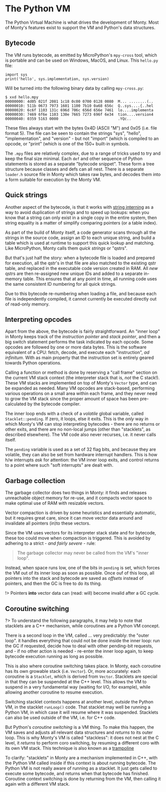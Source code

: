 # The Python VM

The Python Virtual Machine is what drives the development of Monty. Most of
Monty's features exist to support the VM and Python's data structures.

## Bytecode

The VM runs bytecode, as emitted by MicroPython's `mpy-cross` tool, which is
portable and can be used on Windows, MacOS, and Linux. This `hello.py` file:

```
import sys
print('hello', sys.implementation, sys.version)
```

Will be turned into the following binary data by calling `mpy-cross.py`:

```text
$ xxd hello.mpy
00000000: 4d05 021f 2081 1c18 0c00 0700 0128 0080  M... ........(..
00000010: 511b 0673 7973 1601 1100 7b10 0a68 656c  Q..sys....{..hel
00000020: 6c6f 1103 131c 696d 706c 656d 656e 7461  lo....implementa
00000030: 7469 6f6e 1103 130e 7665 7273 696f 6e34  tion....version4
00000040: 0359 5163 0000                           .YQc..
```

These files always start with the bytes 0x4D (ASCII "M") and 0x05 (i.e. file
format 5). The file can be seen to contain the strings "sys", "hello",
"implementation", and "version" - but not "import" (which is compiled to an
opcode, or "print" (which is one of the 150+ built-in symbols.

The `.mpy` files are relatively complex, due to a range of tricks used to try
and keep the final size minimal.  Each `def` and other sequence of Python
statements is stored as a separate "bytecode snippet". These form a tree
structure because classes and defs can all nest. There is a separate `loader.h`
source file in Monty which takes raw bytes, and decodes them into a form
suitable for execution by the Monty VM.

## Quick strings

Another aspect of the bytecode, is that it works with [string
interning](https://en.wikipedia.org/wiki/String_interning) as a way to avoid
duplication of strings and to speed up lookups: when you know that a string can
only exist in a single copy in the entire system, then string equality is a
matter of simplify comparing pointers (or a table index).

As part of the build of Monty itself, a code generator scans through all the
strings in the source code, assign an ID to each unique string, and build a
table which is used at runtime to support this quick lookup and matching. Like
MicroPython, Monty calls them _quick strings_ or "qstrs".

But that's just half the story: when a bytecode file is loaded and prepared for
execution, all the qstr's in that file are also matched to the existing qstr
table, and replaced in the executable code version created in RAM. All _new_
qstrs are then re-assigned new unique IDs and added to a separate in-memory
table.  This ensures that at any point in time, all running code uses the same
consistent ID numbering for all quick strings.

Due to this bytecode re-numbering when loading a file, and because each file is
independently compiled, it cannot currently be executed directly out of
read-only memory.

## Interpreting opcodes

Apart from the above, the bytecode is fairly straightforward. An "inner loop" in
Monty keeps track of the _instruction pointer_ and _stack pointer_, and then a
big switch statement performs the task indicated by each opcode. Some opcodes
are followed by one or more data bytes. This is the software equivalent of a
CPU: fetch, decode, and execute each "instruction", _ad infinitum_. With as main
property that the instruction set is entirely geared towards Python operations.

Calling a function or method is done by reserving a "call frame" section on the
current VM stack context (the interpreter stack that is, _not_ the C stack!).
These VM stacks are implemented on top of Monty's `Vector` type, and can be
expanded as needed.  Many VM opcodes are stack-based, performing various
operations on a small area within each frame, and they never need to grow the
VM stack since the proper amount of space has been pre-calculated by the
bytecode compiler.

The inner loop ends with a check of a _volatile_ global variable, called
`Stacklet::pending`. If zero, it loops, else it exits. This is the _only_ way in
which Monty's VM can stop interpreting bytecodes - there are no returns or other
exits, and there are no non-local jumps (other than "stacklets", as described
elsewhere). The VM code also never recurses, i.e. it never calls itself.

The `pending` variable is used as a set of 32 flag bits, and because they are
volatile, they can also be set from hardware interrupt handlers. This is how h/w
interrupts _ask_ for attention: the VM inner loop exits, and control returns to
a point where such "soft interrupts" are dealt with.

## Garbage collection

The garbage collector does two things in Monty: it finds and releases
unreachable object memory for re-use, and it compacts vector space to make
optimal use of RAM with resizable vectors.

Vector compaction is driven by some heuristics and essentially automatic, but
it requires great care, since it can move vector data around and invalidate all
pointers (in)to these vectors.

Since the VM uses vectors for its interpreter stack state and for bytecode,
these too could move when compaction is triggered. This is avoided by adhering
to a strict - _and fairly severe_ - rule:

> The garbage collector may never be called from the VM's "inner loop".

Instead, when space runs low, one of the bits in `pending` is set, which forces
the VM out of its inner loop as soon as possible. Once ouf of this loop, all
pointers into the stack and bytecode are saved as _offsets_ instead of pointers,
and then the GC is free to do its thing.

!> Pointers **into** vector data can (read: will) become invalid after a
GC cycle.

## Coroutine switching

?> To understand the following paragraphs, it may help to note that stacklets
are a C++ mechanism, while coroutines are a Python VM concept.

There is a second loop in the VM, called ... very predictably: the "outer loop".
it handles everything that could not be done inside the inner loop: run the GC
if requested, decide how to deal with other pending-bit requests, and - if no
other action is needed - re-enter the inner loop again, to keep bytecode
execution running as long as possible.

This is also where coroutine switching takes place. In Monty, each coroutine has
its own growable stack (i.e. `Vector`). Or, more accurately: each coroutine is a
`Stacklet`, which is derived from `Vector`. Stacklets are special in that they
can be suspended at the C++ level. This allows the VM to suspend in a very
fundamental way (waiting for I/O, for example), while allowing another coroutine
to resume execution.

Switching stacklet contexts happens at another level, _outside_ the Python VM,
in the stacklet `runLoop()` code.  That stacklet may well be running a Python
VM, in which case it will resume where it was suspended.  Stacklets can also be
used outside of the VM, i.e. for C++ code.

But Python's _coroutine switching_ is a VM thing.  To make this happen, the VM
saves and adjusts all relevant data structures and _returns_ to its outer loop.
This is why Monty's VM is called "stackless": it does not nest at the C level,
it _returns_ to perform coro switching, by resuming a different coro with its
own VM stack. This technique is also known as a
[trampoline](https://en.wikipedia.org/wiki/Trampoline_%28computing%29)

To clarify: "stacklets" in Monty are a mechanism implemented in C++, with the
Python VM called inside if this context is about running bytecode.  The Python
VM is not really aware of running as a stacklet. It just gets called to execute
some bytecode, and returns when that bytecode has finished. Coroutine context
switching is done by returning from the VM, then calling it again with a
different VM stack.
